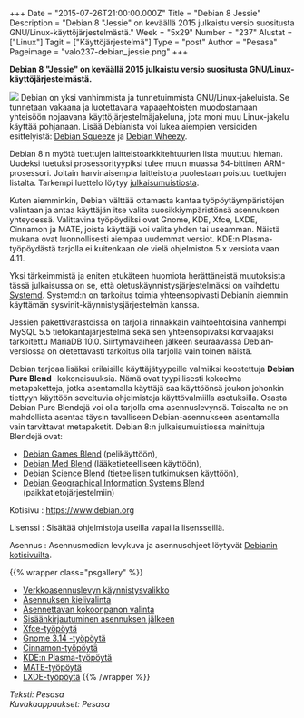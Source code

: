 +++
Date = "2015-07-26T21:00:00.000Z"
Title = "Debian 8 Jessie"
Description = "Debian 8 \"Jessie\" on keväällä 2015 julkaistu versio suositusta GNU/Linux-käyttöjärjestelmästä."
Week = "5x29"
Number = "237"
Alustat = ["Linux"]
Tagit = ["Käyttöjärjestelmä"]
Type = "post"
Author = "Pesasa"
Pageimage = "valo237-debian_jessie.png"
+++


**Debian 8 "Jessie" on keväällä 2015 julkaistu versio suositusta GNU/Linux-käyttöjärjestelmästä.**

![ ](/images/valo237-debian_jessie.png "fig:valo237-debian_jessie.png")
Debian on yksi vanhimmista ja tunnetuimmista GNU/Linux-jakeluista. Se tunnetaan vakaana ja luotettavana
vapaaehtoisten muodostamaan yhteisöön nojaavana käyttöjärjestelmäjakeluna, jota moni muu Linux-jakelu
käyttää pohjanaan. Lisää Debianista voi lukea aiempien versioiden esittelyistä: [Debian Squeeze](Debian_GNU_Linux)
ja [Debian Wheezy](http://viikonvalo.fi/Debian_Wheezy).

Debian 8:n myötä tuettujen laitteistoarkkitehtuurien lista muuttuu hieman. Uudeksi tuetuksi prosessorityypiksi
tulee muun muassa 64-bittinen ARM-prosessori. Joitain harvinaisempia laitteistoja puolestaan poistuu tuettujen listalta.
Tarkempi luettelo löytyy [julkaisumuistiosta](https://www.debian.org/releases/stable/amd64/release-notes/ch-whats-new.en.html).

Kuten aiemminkin, Debian välttää ottamasta kantaa työpöytäympäristöjen valintaan ja antaa käyttäjän itse valita suosikkiympäristönsä
asennuksen yhteydessä. Valittavina työpöydiksi ovat Gnome, KDE, Xfce, LXDE, Cinnamon ja MATE, joista käyttäjä voi valita yhden tai
useamman. Näistä mukana ovat luonnollisesti aiempaa uudemmat versiot. KDE:n Plasma-työpöydästä tarjolla ei kuitenkaan ole vielä
ohjelmiston 5.x versiota vaan 4.11.

Yksi tärkeimmistä ja eniten etukäteen huomiota herättäneistä muutoksista tässä julkaisussa on se, että
oletuskäynnistysjärjestelmäksi on vaihdettu [Systemd](https://wiki.debian.org/systemd). Systemd:n on
tarkoitus toimia yhteensopivasti Debianin aiemmin käyttämän sysvinit-käynnistysjärjestelmän kanssa.

Jessien pakettivarastoissa on tarjolla rinnakkain vaihtoehtoisina vanhempi MySQL 5.5 tietokantajärjestelmä
sekä sen yhteensopivaksi korvaajaksi tarkoitettu MariaDB 10.0. Siirtymävaiheen jälkeen seuraavassa
Debian-versiossa on oletettavasti tarkoitus olla tarjolla vain toinen näistä.

Debian tarjoaa lisäksi erilaisille käyttäjätyypeille valmiiksi koostettuja **Debian Pure Blend** -kokonaisuuksia.
Nämä ovat tyypillisesti kokoelma metapaketteja, jotka asentamalla käyttäjä saa käyttöönsä joukon johonkin
tiettyyn käyttöön soveltuvia ohjelmistoja käyttövalmiilla asetuksilla. Osasta Debian Pure Blendejä voi olla tarjolla
oma asennuslevynsä. Toisaalta ne on mahdollista asentaa täysin tavalliseen Debian-asennukseen asentamalla vain
tarvittavat metapaketit. Debian 8:n julkaisumuistiossa mainittuja Blendejä ovat:

-   [Debian Games Blend](http://blends.debian.org/games/tasks/) (pelikäyttöön),
-   [Debian Med Blend](http://blends.debian.org/med/tasks/) (lääketieteelliseen käyttöön),
-   [Debian Science Blend](http://blends.debian.org/science/tasks/) (tieteellisen tutkimuksen käyttöön),
-   [Debian Geographical Information Systems Blend](http://blends.debian.org/gis/tasks/) (paikkatietojärjestelmiin)

Kotisivu
:   <https://www.debian.org>

Lisenssi
:   Sisältää ohjelmistoja useilla vapailla lisensseillä.

Asennus
:   Asennusmedian levykuva ja asennusohjeet löytyvät [Debianin kotisivuilta](https://www.debian.org).

{{% wrapper class="psgallery" %}}
-   [Verkkoasennuslevyn käynnistysvalikko](/images/debian_jessie-1.jpg)
-   [Asennuksen kielivalinta](/images/debian_jessie-2.jpg)
-   [Asennettavan kokoonpanon valinta](/images/debian_jessie-3.jpg)
-   [Sisäänkirjautuminen asennuksen jälkeen](/images/debian_jessie-4.jpg)
-   [Xfce-työpöytä](/images/debian_jessie-5.jpg)
-   [Gnome 3.14 -työpöytä](/images/debian_jessie-6.jpg)
-   [Cinnamon-työpöytä](/images/debian_jessie-7.jpg)
-   [KDE:n Plasma-työpöytä](/images/debian_jessie-8.jpg)
-   [MATE-työpöytä](/images/debian_jessie-9.jpg)
-   [LXDE-työpöytä](/images/debian_jessie-10.jpg)
{{% /wrapper %}}

*Teksti: Pesasa* <br />
*Kuvakaappaukset: Pesasa*



